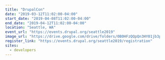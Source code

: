 ```yaml
---
title: "DrupalCon"
date: "2019-03-12T11:02:00-04:00"
start_date: "2019-04-08T11:02:00-04:00"
end_date: "2019-04-12T11:02:00-04:00"
location: "Seattle, WA"
event_url: "https://events.drupal.org/seattle2019"
image_url: "https://drive.google.com/drive/folders/0B0HFzQQpQn3HY01jb3poWFJTQXc"
register_link: "https://events.drupal.org/seattle2019/registration"
sites:
  - developers
---
```

